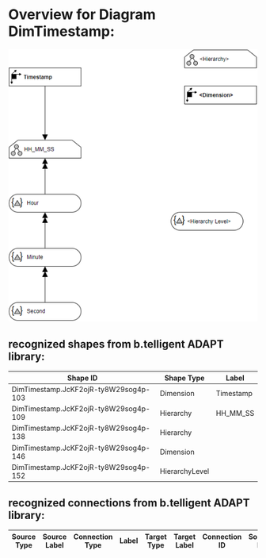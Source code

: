 # Overview for Diagram **DimTimestamp**:

![Diagram DimTimestamp](../png/DimTimestamp.png)
## recognized shapes from b.telligent ADAPT library:

|Shape ID|Shape Type|Label|
|--------|----------|-----|
|DimTimestamp.JcKF2ojR-ty8W29sog4p-103|Dimension|Timestamp|
|DimTimestamp.JcKF2ojR-ty8W29sog4p-109|Hierarchy|HH_MM_SS|
|DimTimestamp.JcKF2ojR-ty8W29sog4p-138|Hierarchy|<Hierarchy>|
|DimTimestamp.JcKF2ojR-ty8W29sog4p-146|Dimension|<Dimension>|
|DimTimestamp.JcKF2ojR-ty8W29sog4p-152|HierarchyLevel|<Hierarchy Level>|

## recognized connections from b.telligent ADAPT library:

|Source Type|Source Label|Connection Type|Label|Target Type|Target Label|Connection ID|Source ID|Target ID|
|-----------|------------|---------------|-----|-----------|------------|-------------|---------|---------|
